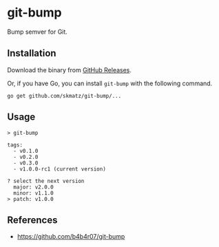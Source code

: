 # git-bump

Bump semver for Git.

## Installation

Download the binary from [GitHub Releases](https://github.com/skmatz/vin/releases).

Or, if you have Go, you can install `git-bump` with the following command.

```console
go get github.com/skmatz/git-bump/...
```

## Usage

```console
> git-bump

tags:
  - v0.1.0
  - v0.2.0
  - v0.3.0
  - v1.0.0-rc1 (current version)

? select the next version
  major: v2.0.0
  minor: v1.1.0
> patch: v1.0.0
```

## References

- <https://github.com/b4b4r07/git-bump>
